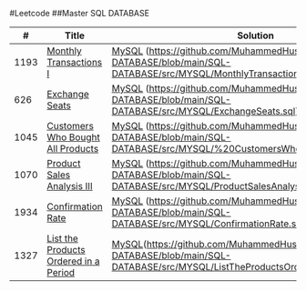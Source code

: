 #Leetcode
##Master SQL DATABASE

|  # |     Title    |   Solution   | Difficulty | Explained |
|--- |--------------|--------------|------------|-----------|
|1193| [Monthly Transactions I](https://leetcode.com/problems/monthly-transactions-i/description/)| [MySQL](https://github.com/MuhammedHussein3/SQL-DATABASE/tree/main/SQL-DATABASE/src/MYSQL)  (https://github.com/MuhammedHussein3/SQL-DATABASE/blob/main/SQL-DATABASE/src/MYSQL/MonthlyTransactions.sql)|Medium| |
|626| [Exchange Seats](https://leetcode.com/problems/exchange-seats/description/)| [MySQL](https://github.com/MuhammedHussein3/SQL-DATABASE/tree/main/SQL-DATABASE/src/MYSQL) (https://github.com/MuhammedHussein3/SQL-DATABASE/blob/main/SQL-DATABASE/src/MYSQL/ExchangeSeats.sql)|Medium| |
|1045| [Customers Who Bought All Products](https://leetcode.com/problems/customers-who-bought-all-products/)| [MySQL](https://github.com/MuhammedHussein3/SQL-DATABASE/tree/main/SQL-DATABASE/src/MYSQL) (https://github.com/MuhammedHussein3/SQL-DATABASE/blob/main/SQL-DATABASE/src/MYSQL/%20CustomersWhoBoughtAllProducts.sql)|Medium| |
|1070| [Product Sales Analysis III](https://leetcode.com/problems/product-sales-analysis-iii/description/)| [MySQL](https://github.com/MuhammedHussein3/SQL-DATABASE/tree/main/SQL-DATABASE/src/MYSQL) (https://github.com/MuhammedHussein3/SQL-DATABASE/blob/main/SQL-DATABASE/src/MYSQL/ProductSalesAnalysisIII.sql)|Medium| |
|1934| [Confirmation Rate](https://leetcode.com/problems/confirmation-rate/description/)| [MySQL](https://github.com/MuhammedHussein3/SQL-DATABASE/tree/main/SQL-DATABASE/src/MYSQL)  (https://github.com/MuhammedHussein3/SQL-DATABASE/blob/main/SQL-DATABASE/src/MYSQL/ConfirmationRate.sql)|Medium|https://leetcode.com/problems/confirmation-rate/solutions/5014648/step-by-step-mysql/|
|1327| [List the Products Ordered in a Period](https://leetcode.com/problems/list-the-products-ordered-in-a-period/description/?envType=study-plan-v2&envId=top-sql-50)| [MySQL](https://github.com/MuhammedHussein3/SQL-DATABASE/tree/main/SQL-DATABASE/src/MYSQL)(https://github.com/MuhammedHussein3/SQL-DATABASE/blob/main/SQL-DATABASE/src/MYSQL/ListTheProductsOrderedInAPeriod.sql)|Esay||



